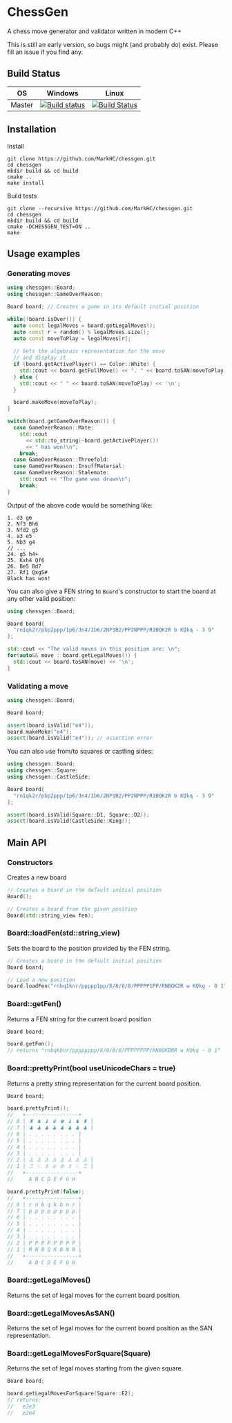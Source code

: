# ChessGen 

A chess move generator and validator written in modern C++

This is still an early version, so bugs might (and probably do) exist. Please fill an issue if you find any.

## Build Status
| OS     | Windows                                                                                                                                 | Linux                                                                                                         |
| ------ | --------------------------------------------------------------------------------------------------------------------------------------- | ------------------------------------------------------------------------------------------------------------- |
| Master | [![Build status](https://ci.appveyor.com/api/projects/status/fmrgv06nwvoc2rv4?svg=true)](https://ci.appveyor.com/project/MarkHC/chessgen) | [![Build Status](https://travis-ci.org/MarkHC/chessgen.svg?branch=master)](https://travis-ci.org/MarkHC/chessgen) |

## Installation

Install
```
git clone https://github.com/MarkHC/chessgen.git
cd chessgen
mkdir build && cd build
cmake .. 
make install
```

Build tests
```
git clone --recursive https://github.com/MarkHC/chessgen.git
cd chessgen
mkdir build && cd build
cmake -DCHESSGEN_TEST=ON ..
make
```

## Usage examples

### Generating moves

```cpp
using chessgen::Board;
using chessgen::GameOverReason;

Board board; // Creates a game in its default initial position

while(!board.isOver()) {
  auto const legalMoves = board.getLegalMoves();
  auto const r = random() % legalMoves.size();
  auto const moveToPlay = legalMoves[r];
  
  // Gets the algebraic representation for the move
  // and display it
  if (board.getActivePlayer() == Color::White) {
    std::cout << board.getFullMove() << ". " << board.toSAN(moveToPlay);
  } else {
    std::cout << " " << board.toSAN(moveToPlay) << '\n';
  }

  board.makeMove(moveToPlay);
}

switch(board.getGameOverReason()) {
  case GameOverReason::Mate:
    std::cout 
      << std::to_string(~board.getActivePlayer()) 
      << " has won!\n";
    break;
  case GameOverReason::Threefold:
  case GameOverReason::InsuffMaterial:
  case GameOverReason::Stalemate:
    std::cout << "The game was drawn\n";
    break;
}
```

Output of the above code would be something like:
```
1. d3 g6
2. Nf3 Bh6
3. Nfd2 g5
4. a3 e5
5. Nb3 g4
// ...
24. g5 h4+
25. Kxh4 Qf6
26. Be5 Bd7
27. Rf1 Qxg5#
Black has won!
```

You can also give a FEN string to `Board`'s constructor to start the board at any other valid position:

```cpp
using chessgen::Board;

Board board{
  "rn1qk2r/pbp2ppp/1p6/3n4/1b6/2NP1B2/PP2NPPP/R1BQK2R b KQkq - 3 9"
};

std::cout << "The valid moves in this position are: \n";
for(auto&& move : board.getLegalMoves()) {
  std::cout << board.toSAN(move) << '\n';
}
```

### Validating a move

```cpp
using chessgen::Board;

Board board;

assert(board.isValid("e4"));
board.makeMoke("e4");
assert(board.isValid("e4")); // assertion error

```

You can also use from/to squares or castling sides:

```cpp
using chessgen::Board;
using chessgen::Square;
using chessgen::CastleSide;

Board board{
  "rn1qk2r/pbp2ppp/1p6/3n4/1b6/2NP1B2/PP2NPPP/R1BQK2R b KQkq - 3 9"
};

assert(board.isValid(Square::D1, Square::D2));
assert(board.isValid(CastleSide::King));

```

## Main API

### Constructors

Creates a new board
```cpp
// Creates a board in the default initial position
Board();

// Creates a board from the given position
Board(std::string_view fen);
```

### Board::loadFen(std::string_view)
Sets the board to the position provided by the FEN string.
```cpp
// Creates a board in the default initial position
Board board;

// Load a new position
board.loadFen("rnbq1knr/ppppp1pp/8/8/8/8/PPPPP1PP/RNBQK2R w KQkq - 0 1");
```

### Board::getFen()
Returns a FEN string for the current board position
```cpp
Board board;

board.getFen(); 
// returns "rnbqkbnr/pppppppp/8/8/8/8/PPPPPPPP/RNBQKBNR w KQkq - 0 1"
```

### Board::prettyPrint(bool useUnicodeChars = true)
Returns a pretty string representation for the current board position.
```cpp
Board board;

board.prettyPrint(); 
//   +-----------------+
// 8 | ♜ ♞ ♝ ♛ ♚ ♝ ♞ ♜ |
// 7 | ♟ ♟ ♟ ♟ ♟ ♟ ♟ ♟ |
// 6 | . . . . . . . . |
// 5 | . . . . . . . . |
// 4 | . . . . . . . . |
// 3 | . . . . . . . . |
// 2 | ♙ ♙ ♙ ♙ ♙ ♙ ♙ ♙ |
// 1 | ♖ ♘ ♗ ♕ ♔ ♗ ♘ ♖ |
//   +-----------------+
//     A B C D E F G H

board.prettyPrint(false); 
//   +-----------------+
// 8 | r n b q k b n r |
// 7 | p p p p p p p p |
// 6 | . . . . . . . . |
// 5 | . . . . . . . . |
// 4 | . . . . . . . . |
// 3 | . . . . . . . . |
// 2 | P P P P P P P P |
// 1 | R N B Q K B N R |
//   +-----------------+
//     A B C D E F G H
```
### Board::getLegalMoves()
Returns the set of legal moves for the current board position.

### Board::getLegalMovesAsSAN()
Returns the set of legal moves for the current board position as the SAN representation.

### Board::getLegalMovesForSquare(Square)
Returns the set of legal moves starting from the given square.
```cpp
Board board;

board.getLegalMovesForSquare(Square::E2);
// returns:
//   e2e3
//   e2e4
```
